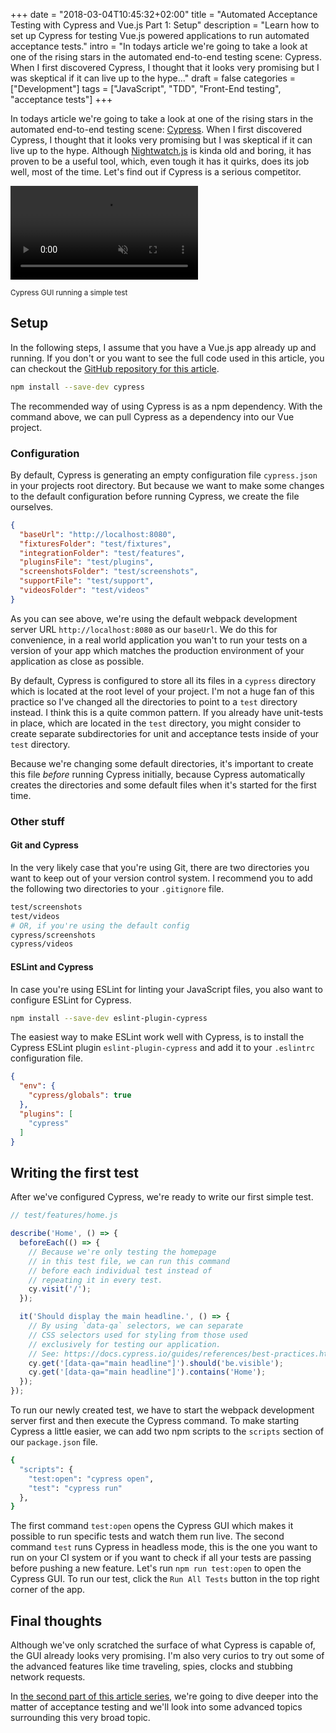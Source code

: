 +++
date = "2018-03-04T10:45:32+02:00"
title = "Automated Acceptance Testing with Cypress and Vue.js Part 1: Setup"
description = "Learn how to set up Cypress for testing Vue.js powered applications to run automated acceptance tests."
intro = "In todays article we're going to take a look at one of the rising stars in the automated end-to-end testing scene: Cypress. When I first discovered Cypress, I thought that it looks very promising but I was skeptical if it can live up to the hype..."
draft = false
categories = ["Development"]
tags = ["JavaScript", "TDD", "Front-End testing", "acceptance tests"]
+++

In todays article we're going to take a look at one of the rising stars in the automated end-to-end testing scene: [Cypress](https://www.cypress.io/). When I first discovered Cypress, I thought that it looks very promising but I was skeptical if it can live up to the hype. Although [Nightwatch.js](http://nightwatchjs.org/) is kinda old and boring, it has proven to be a useful tool, which, even tough it has it quirks, does its job well, most of the time. Let's find out if Cypress is a serious competitor.

<div class="c-content__figure">
  <div class="c-content__broad">
    <video src="/videos/2018-03-04/cypress-gui.mp4" autoplay muted controls></video>
  </div>
  <p class="c-content__caption">
    <small>Cypress GUI running a simple test</small>
  </p>
</div>

## Setup

In the following steps, I assume that you have a Vue.js app already up and running. If you don't or you want to see the full code used in this article, you can checkout the [GitHub repository for this article](https://github.com/maoberlehner/automated-acceptance-testing-with-cypress-and-vue).

```bash
npm install --save-dev cypress
```

The recommended way of using Cypress is as a npm dependency. With the command above, we can pull Cypress as a dependency into our Vue project.

### Configuration

By default, Cypress is generating an empty configuration file `cypress.json` in your projects root directory. But because we want to make some changes to the default configuration before running Cypress, we create the file ourselves.

```json
{
  "baseUrl": "http://localhost:8080",
  "fixturesFolder": "test/fixtures",
  "integrationFolder": "test/features",
  "pluginsFile": "test/plugins",
  "screenshotsFolder": "test/screenshots",
  "supportFile": "test/support",
  "videosFolder": "test/videos"
}
```

As you can see above, we're using the default webpack development server URL `http://localhost:8080` as our `baseUrl`. We do this for convenience, in a real world application you wan't to run your tests on a version of your app which matches the production environment of your application as close as possible.

By default, Cypress is configured to store all its files in a `cypress` directory which is located at the root level of your project. I'm not a huge fan of this practice so I've changed all the directories to point to a `test` directory instead. I think this is a quite common pattern. If you already have unit-tests in place, which are located in the `test` directory, you might consider to create separate subdirectories for unit and acceptance tests inside of your `test` directory.

Because we're changing some default directories, it's important to create this file _before_ running Cypress initially, because Cypress automatically creates the directories and some default files when it's started for the first time.

### Other stuff

#### Git and Cypress

In the very likely case that you're using Git, there are two directories you want to keep out of your version control system. I recommend you to add the following two directories to your `.gitignore` file.

```bash
test/screenshots
test/videos
# OR, if you're using the default config
cypress/screenshots
cypress/videos
```

#### ESLint and Cypress

In case you're using ESLint for linting your JavaScript files, you also want to configure ESLint for Cypress.

```bash
npm install --save-dev eslint-plugin-cypress
```

The easiest way to make ESLint work well with Cypress, is to install the Cypress ESLint plugin `eslint-plugin-cypress` and add it to your `.eslintrc` configuration file.

```json
{
  "env": {
    "cypress/globals": true
  },
  "plugins": [
    "cypress"
  ]
}
```

## Writing the first test

After we've configured Cypress, we're ready to write our first simple test.

```js
// test/features/home.js

describe('Home', () => {
  beforeEach(() => {
    // Because we're only testing the homepage
    // in this test file, we can run this command
    // before each individual test instead of
    // repeating it in every test.
    cy.visit('/');
  });

  it('Should display the main headline.', () => {
    // By using `data-qa` selectors, we can separate
    // CSS selectors used for styling from those used
    // exclusively for testing our application.
    // See: https://docs.cypress.io/guides/references/best-practices.html#Selecting-Elements
    cy.get('[data-qa="main headline"]').should('be.visible');
    cy.get('[data-qa="main headline"]').contains('Home');
  });
});
```

To run our newly created test, we have to start the webpack development server first and then execute the Cypress command. To make starting Cypress a little easier, we can add two npm scripts to the `scripts` section of our `package.json` file.

```bash
{
  "scripts": {
    "test:open": "cypress open",
    "test": "cypress run"
  },
}
```

The first command `test:open` opens the Cypress GUI which makes it possible to run specific tests and watch them run live. The second command `test` runs Cypress in headless mode, this is the one you want to run on your CI system or if you want to check if all your tests are passing before pushing a new feature. Let's run `npm run test:open` to open the Cypress GUI. To run our test, click the `Run All Tests` button in the top right corner of the app.

## Final thoughts

Although we've only scratched the surface of what Cypress is capable of, the GUI already looks very promising. I'm also very curios to try out some of the advanced features like time traveling, spies, clocks and stubbing network requests.

In [the second part of this article series](https://markus.oberlehner.net/blog/automated-acceptance-testing-with-cypress-and-vue-network-stubs-and-timers/), we're going to dive deeper into the matter of acceptance testing and we'll look into some advanced topics surrounding this very broad topic.
